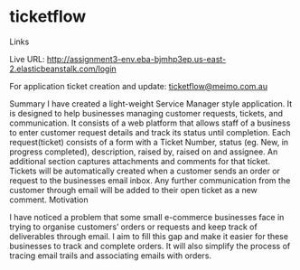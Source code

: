# ticketflow

Links

Live URL: http://assignment3-env.eba-bjmhp3ep.us-east-2.elasticbeanstalk.com/login

For application ticket creation and update: ticketflow@meimo.com.au

Summary 
I have created a light-weight Service Manager style application. It is designed to help businesses managing customer requests, tickets, and communication. It consists of a web platform that allows staff of a business to enter customer request details and track its status until completion. Each request(ticket) consists of a form with a Ticket Number, status (eg. New, in progress completed), description, raised by, raised on and assignee. An additional section captures attachments and comments for that ticket. 
Tickets will be automatically created when a customer sends an order or request to the businesses email inbox. Any further communication from the customer through email will be added to their open ticket as a new comment. 
Motivation 

I have noticed a problem that some small e-commerce businesses face in trying to organise customers’ orders or requests and keep track of deliverables through email. I aim to fill this gap and make it easier for these businesses to track and complete orders. It will also simplify the process of tracing email trails and associating emails with orders. 
